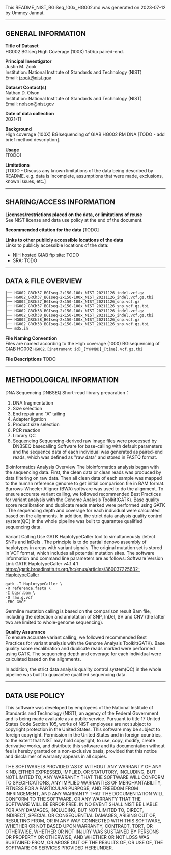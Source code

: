 This README_NIST_BGISeq_100x_HG002.md was generated on 2023-07-12 by Ummey Jannat.

------------------- 
GENERAL INFORMATION
-------------------

**Title of Dataset**\
HG002 BGIseq High Coverage (100X) 150bp paired-end.

**Principal Investigator**\
Justin M. Zook\
Institution: National Institute of Standards and Technology (NIST)\
Email: jzook@nist.gov

**Dataset Contact(s)**\
Nathan D. Olson\
Institution: National Institute of Standards and Technology (NIST)\
Email: nolson@nist.gov

**Date of data collection**\
2021-11

**Background**\
High coverage (100X) BGIsequencing of GIAB HG002 RM DNA [TODO - add brief method description].

**Usage**\
[TODO]

**Limitations**\
[TODO - Discuss any known limitations of the data being described by
README. e.g. data is incomplete, assumptions that were made, exclusions, known
issues, etc.]

--------------------------
SHARING/ACCESS INFORMATION
--------------------------

**Licenses/restrictions placed on the data, or limitations of reuse**\
See NIST license and data use policy at the end of the document.

**Recommended citation for the data**
[TODO]

**Links to other publicly accessible locations of the data**\
Links to publicly accessible locations of the data:

- NIH hosted GIAB ftp site: TODO
- SRA: TODO 

--------------------
DATA & FILE OVERVIEW
--------------------
 
```
├── HG002_GRCh37_BGIseq-2x150-100x_NIST_20211126_indel.vcf.gz
├── HG002_GRCh37_BGIseq-2x150-100x_NIST_20211126_indel.vcf.gz.tbi
├── HG002_GRCh37_BGIseq-2x150-100x_NIST_20211126_snp.vcf.gz
├── HG002_GRCh37_BGIseq-2x150-100x_NIST_20211126_snp.vcf.gz.tbi
├── HG002_GRCh38_BGIseq-2x150-100x_NIST_20211126_indel.vcf.gz
├── HG002_GRCh38_BGIseq-2x150-100x_NIST_20211126_indel.vcf.gz.tbi
├── HG002_GRCh38_BGIseq-2x150-100x_NIST_20211126_snp.vcf.gz
├── HG002_GRCh38_BGIseq-2x150-100x_NIST_20211126_snp.vcf.gz.tbi
└── md5.in
```


**File Naming Convention**\
Files are named according to the High coverage (100X) BGIsequencing of GIAB HG002 `HG002.[instrument id]_[YYMMDD]_[time].vcf.gz.tbi`


**File Descriptions**
TODO

--------------------------
METHODOLOGICAL INFORMATION
--------------------------
DNA Sequencing
DNBSEQ Short-read library preparation：
1. DNA fragmentation
2. Size selection
3. End repair and "A" tailing
4. Adapter ligation
5. Product size selection
6. PCR reaction
7. Library QC
8. Sequencing
Sequencing-derived raw image files were processed by DNBSEQ basecalling Software for base-calling
with default parameters and the sequence data of each individual was generated as paired-end
reads, which was defined as "raw data" and stored in FASTQ format.

Bioinformatics Analysis Overview
The bioinformatics analysis began with the sequencing data. First, the clean data or clean reads was
produced by data filtering on raw data. Then all clean data of each sample was mapped to the human
reference genome to get initial comparison file in BAM format. Burrows-Wheeler Aligner (BWA)
software was used to do the alignment. To ensure accurate variant calling, we followed recommended
Best Practices for variant analysis with the Genome Analysis Toolkit(GATK). Base quality score
recalibration and duplicate reads marked were performed using GATK . The sequencing depth and
coverage for each individual were calculated based on the alignments.
In addition, the strict data analysis quality control system(QC) in the whole pipeline was built to
guarantee qualified sequencing data.

Variant Calling
Use GATK HaplotypeCaller tool to simultaneously detect SNPs and InDels . The principle is to do
partial denovo assembly of haplotypes in areas with variant signals. The original mutation set is
stored in VCF format, which includes all potential mutation sites. The software information and
command line parameters are as follows:
Software Version Link
GATK
HaplotypeCaller
v4.1.4.1
https://gatk.broadinstitute.org/hc/enus/articles/360037225632-HaplotypeCaller 

```
gatk -T HaplotypeCaller \
-R reference.fasta \
-I bqsr.bam \
-O raw.g.vcf
-ERC GVCF
```

Germline mutation calling is based on the comparison result Bam file, including the detection and
annotation of SNP, InDel, SV and CNV (the latter two are limited to whole-genome sequencing).



**Quality Assurance**\
To ensure accurate variant calling, we followed recommended Best Practices for variant analysis with the Genome Analysis Toolkit(GATK). Base quality score
recalibration and duplicate reads marked were performed using GATK. The sequencing depth and
coverage for each individual were calculated based on the alignments.

In addition, the strict data analysis quality control system(QC) in the whole pipeline was built to
guarantee qualified sequencing data.

--------------------------
DATA USE POLICY
--------------------------

This software was developed by employees of the National Institute of Standards
and Technology (NIST), an agency of the Federal Government and is being made
available as a public service. Pursuant to title 17 United States Code Section
105, works of NIST employees are not subject to copyright protection in the
United States. This software may be subject to foreign copyright. Permission in
the United States and in foreign countries, to the extent that NIST may hold
copyright, to use, copy, modify, create derivative works, and distribute this
software and its documentation without fee is hereby granted on a non-exclusive
basis, provided that this notice and disclaimer of warranty appears in all
copies.

THE SOFTWARE IS PROVIDED 'AS IS' WITHOUT ANY WARRANTY OF ANY KIND, EITHER
EXPRESSED, IMPLIED, OR STATUTORY, INCLUDING, BUT NOT LIMITED TO, ANY WARRANTY
THAT THE SOFTWARE WILL CONFORM TO SPECIFICATIONS, ANY IMPLIED WARRANTIES OF
MERCHANTABILITY, FITNESS FOR A PARTICULAR PURPOSE, AND FREEDOM FROM
INFRINGEMENT, AND ANY WARRANTY THAT THE DOCUMENTATION WILL CONFORM TO THE
SOFTWARE, OR ANY WARRANTY THAT THE SOFTWARE WILL BE ERROR FREE. IN NO EVENT
SHALL NIST BE LIABLE FOR ANY DAMAGES, INCLUDING, BUT NOT LIMITED TO, DIRECT,
INDIRECT, SPECIAL OR CONSEQUENTIAL DAMAGES, ARISING OUT OF, RESULTING FROM, OR
IN ANY WAY CONNECTED WITH THIS SOFTWARE, WHETHER OR NOT BASED UPON WARRANTY,
CONTRACT, TORT, OR OTHERWISE, WHETHER OR NOT INJURY WAS SUSTAINED BY PERSONS OR
PROPERTY OR OTHERWISE, AND WHETHER OR NOT LOSS WAS SUSTAINED FROM, OR AROSE OUT
OF THE RESULTS OF, OR USE OF, THE SOFTWARE OR SERVICES PROVIDED HEREUNDER.

